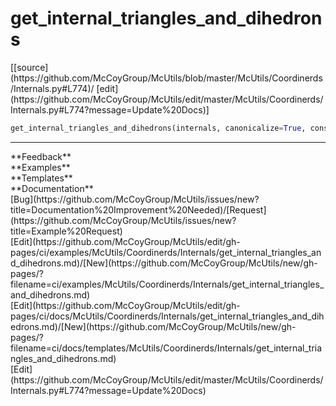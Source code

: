 # <a id="McUtils.Coordinerds.Internals.get_internal_triangles_and_dihedrons">get_internal_triangles_and_dihedrons</a>
<div class="docs-source-link" markdown="1">
[[source](https://github.com/McCoyGroup/McUtils/blob/master/McUtils/Coordinerds/Internals.py#L774)/
[edit](https://github.com/McCoyGroup/McUtils/edit/master/McUtils/Coordinerds/Internals.py#L774?message=Update%20Docs)]
</div>

```python
get_internal_triangles_and_dihedrons(internals, canonicalize=True, construct_shapes=True, prune_incomplete=True): 
```













---


<div markdown="1" class="text-secondary">
<div class="container">
  <div class="row">
   <div class="col" markdown="1">
**Feedback**   
</div>
   <div class="col" markdown="1">
**Examples**   
</div>
   <div class="col" markdown="1">
**Templates**   
</div>
   <div class="col" markdown="1">
**Documentation**   
</div>
   <div class="col" markdown="1">
   
</div>
   <div class="col" markdown="1">
   
</div>
   <div class="col" markdown="1">
   
</div>
</div>
  <div class="row">
   <div class="col" markdown="1">
[Bug](https://github.com/McCoyGroup/McUtils/issues/new?title=Documentation%20Improvement%20Needed)/[Request](https://github.com/McCoyGroup/McUtils/issues/new?title=Example%20Request)   
</div>
   <div class="col" markdown="1">
[Edit](https://github.com/McCoyGroup/McUtils/edit/gh-pages/ci/examples/McUtils/Coordinerds/Internals/get_internal_triangles_and_dihedrons.md)/[New](https://github.com/McCoyGroup/McUtils/new/gh-pages/?filename=ci/examples/McUtils/Coordinerds/Internals/get_internal_triangles_and_dihedrons.md)   
</div>
   <div class="col" markdown="1">
[Edit](https://github.com/McCoyGroup/McUtils/edit/gh-pages/ci/docs/McUtils/Coordinerds/Internals/get_internal_triangles_and_dihedrons.md)/[New](https://github.com/McCoyGroup/McUtils/new/gh-pages/?filename=ci/docs/templates/McUtils/Coordinerds/Internals/get_internal_triangles_and_dihedrons.md)   
</div>
   <div class="col" markdown="1">
[Edit](https://github.com/McCoyGroup/McUtils/edit/master/McUtils/Coordinerds/Internals.py#L774?message=Update%20Docs)   
</div>
   <div class="col" markdown="1">
   
</div>
   <div class="col" markdown="1">
   
</div>
   <div class="col" markdown="1">
   
</div>
</div>
</div>
</div>